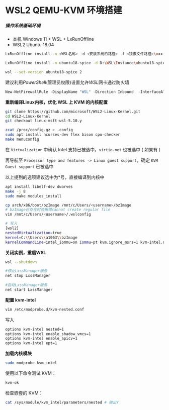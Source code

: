 # WSL2 QEMU-KVM 环境搭建

##### 操作系统基础环境

+ 本机 Windows 11 + WSL + LxRunOffline
+ WSL2 Ubuntu 18.04

```sh
LxRunOffline install -n <WSL名称> -d <安装系统的路径> -f <镜像文件路径>\xxx.tar.gz -s

LxRunOffline install -n ubuntu18-spice -d D:\WSL\Instance\ubuntu18-spice\ -f D:\WSL\Ubuntu18\install.tar.gz -s

wsl --set-version ubuntu18-spice 2
```

建议利用*PowerShell*(管理员权限)设置允许*WSL*网卡通过防火墙

```powershell
New-NetFirewallRule -DisplayName "WSL" -Direction Inbound  -InterfaceAlias "vEthernet (WSL)"  -Action Allow
```

**重新编译Linux内核，优化 WSL 上 KVM 的内核配置**

```sh
git clone https://github.com/microsoft/WSL2-Linux-Kernel.git
cd WSL2-Linux-Kernel
git checkout linux-msft-wsl-5.10.y

zcat /proc/config.gz > .config
sudo apt install ncurses-dev flex bison cpu-checker
make menuconfig
```

在 `Virtualization` 中确认 Intel 支持已被选中，`virtio-net` 也被选中 ( 如果有 )

再导航至 `Processor type and features -> Linux guest support`，确定 `KVM Guest support` 已被选中

以上提到的选项建议选中为*号，直接编译到内核中

```sh
apt install libelf-dev dwarves
make -j 8
sudo make modules_install

cp arch/x86/boot/bzImage /mnt/c/Users/<username>/bzImage
# bzImage已存在时会报错cannot create regular file
vim /mnt/c/Users/<username>/.wslconfig

# 写入
[wsl2]
nestedVirtualization=true
kernel=C:\\Users\\a1063\\bzImage
kernelCommandLine=intel_iommu=on iommu=pt kvm.ignore_msrs=1 kvm-intel.nested=1 kvm-intel.ept=1 kvm-intel.emulate_invalid_guest_state=0 kvm-intel.enable_shadow_vmcs=1 kvm-intel.enable_apicv=1
```

**关闭实例，重启WSL**

```sh
wsl --shutdown

#停止LxssManager服务
net stop LxssManager  
 
#启动LxssManager服务
net start LxssManager 
```

**配置 kvm-intel**

```sh
vim /etc/modprobe.d/kvm-nested.conf
```

写入

```sh
options kvm-intel nested=1
options kvm-intel enable_shadow_vmcs=1
options kvm-intel enable_apicv=1
options kvm-intel ept=1
```

**加载内核模块**

```sh
sudo modprobe kvm_intel
```

使用以下命令测试 KVM：

```sh
kvm-ok
```

检查嵌套的 KVM：

```sh
cat /sys/module/kvm_intel/parameters/nested # 输出Y
```
